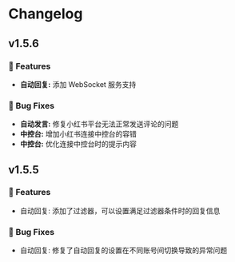 # Changelog


## v1.5.6

### 🚀 Features

- **自动回复:** 添加 WebSocket 服务支持

### 🐞 Bug Fixes

- **自动发言:** 修复小红书平台无法正常发送评论的问题
- **中控台:** 增加小红书连接中控台的容错
- **中控台:** 优化连接中控台时的提示内容


## v1.5.5

### 🚀 Features
- 自动回复: 添加了过滤器，可以设置满足过滤器条件时的回复信息
### 🐞 Bug Fixes
- 自动回复: 修复了自动回复的设置在不同账号间切换导致的异常问题
